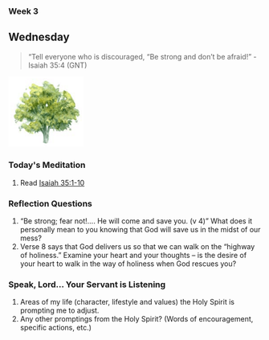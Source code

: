 ### Week 3

## Wednesday

>  “Tell everyone who is discouraged, “Be strong and don’t be afraid!”  - Isaiah 35:4 (GNT)

<img src="/assets/img/tree.png" style="width: 150px">

### Today's Meditation
1. Read <a href="https://www.biblegateway.com/passage/?search=Isaiah+35%3A1-10&version=ESV" target="_blank">Isaiah 35:1-10</a>


### Reflection Questions
1. “Be strong; fear not!.... He will come and save you. (v 4)” What does it personally mean to you knowing that God will save us in the midst of our mess?
2. Verse 8 says that God delivers us so that we can walk on the “highway of holiness.” Examine your heart and your thoughts – is the desire of your heart to walk in the way of holiness when God rescues you?


### Speak, Lord... Your Servant is Listening
1. Areas of my life (character, lifestyle and values) the Holy Spirit is prompting me to adjust.
2. Any other promptings from the Holy Spirit? (Words of encouragement, specific actions, etc.)